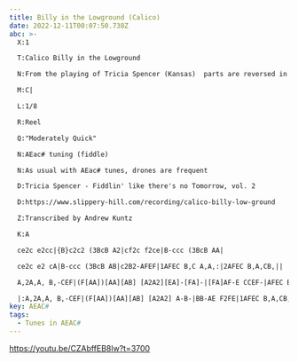 ```yaml
---
title: Billy in the Lowground (Calico)
date: 2022-12-11T00:07:50.738Z
abc: >-
  X:1

  T:Calico Billy in the Lowground

  N:From the playing of Tricia Spencer (Kansas)  parts are reversed in this version

  M:C|

  L:1/8

  R:Reel

  Q:"Moderately Quick"

  N:AEac# tuning (fiddle)

  N:As usual with AEac# tunes, drones are frequent

  D:Tricia Spencer - Fiddlin' like there's no Tomorrow, vol. 2

  D:https://www.slippery-hill.com/recording/calico-billy-low-ground

  Z:Transcribed by Andrew Kuntz

  K:A

  ce2c e2cc|{B}c2c2 (3BcB A2|cf2c f2ce|B-ccc (3BcB AA|

  ce2c e2 cA|B-ccc (3BcB AB|c2B2-AFEF|1AFEC B,C A,A,:|2AFEC B,A,CB,||

  A,2A,A, B,-CEF|(F[AA])[AA][AB] [A2A2][EA]-[FA]-|[FA]AF-E CCEF-|AFEC B,A,CB,|

  |:A,2A,A, B,-CEF|(F[AA])[AA][AB] [A2A2] A-B-|BB-AE F2FE|1AFEC B,A,CB,:|2AFED B,A,[EA]A||
key: AEAC#
tags:
  - Tunes in AEAC#
---
```

https://youtu.be/CZAbffEB8lw?t=3700